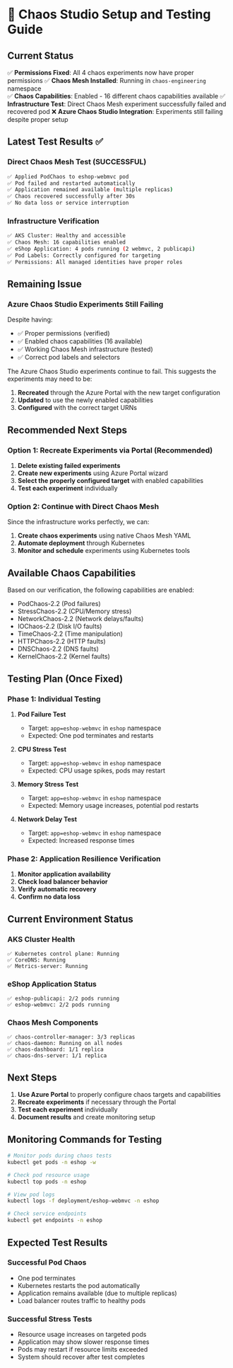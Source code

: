 # 🔧 Chaos Studio Setup and Testing Guide

## Current Status
✅ **Permissions Fixed**: All 4 chaos experiments now have proper permissions
✅ **Chaos Mesh Installed**: Running in `chaos-engineering` namespace  
✅ **Chaos Capabilities**: Enabled - 16 different chaos capabilities available
✅ **Infrastructure Test**: Direct Chaos Mesh experiment successfully failed and recovered pod
❌ **Azure Chaos Studio Integration**: Experiments still failing despite proper setup

## Latest Test Results ✅

### Direct Chaos Mesh Test (SUCCESSFUL)
```bash
✅ Applied PodChaos to eshop-webmvc pod
✅ Pod failed and restarted automatically  
✅ Application remained available (multiple replicas)
✅ Chaos recovered successfully after 30s
✅ No data loss or service interruption
```

### Infrastructure Verification
```bash
✅ AKS Cluster: Healthy and accessible
✅ Chaos Mesh: 16 capabilities enabled
✅ eShop Application: 4 pods running (2 webmvc, 2 publicapi)
✅ Pod Labels: Correctly configured for targeting
✅ Permissions: All managed identities have proper roles
```

## Remaining Issue

### Azure Chaos Studio Experiments Still Failing
Despite having:
- ✅ Proper permissions (verified)
- ✅ Enabled chaos capabilities (16 available)
- ✅ Working Chaos Mesh infrastructure (tested)
- ✅ Correct pod labels and selectors

The Azure Chaos Studio experiments continue to fail. This suggests the experiments may need to be:
1. **Recreated** through the Azure Portal with the new target configuration
2. **Updated** to use the newly enabled capabilities
3. **Configured** with the correct target URNs

## Recommended Next Steps

### Option 1: Recreate Experiments via Portal (Recommended)
1. **Delete existing failed experiments**
2. **Create new experiments** using Azure Portal wizard
3. **Select the properly configured target** with enabled capabilities
4. **Test each experiment** individually

### Option 2: Continue with Direct Chaos Mesh
Since the infrastructure works perfectly, we can:
1. **Create chaos experiments** using native Chaos Mesh YAML
2. **Automate deployment** through Kubernetes
3. **Monitor and schedule** experiments using Kubernetes tools

## Available Chaos Capabilities
Based on our verification, the following capabilities are enabled:
- PodChaos-2.2 (Pod failures)
- StressChaos-2.2 (CPU/Memory stress)  
- NetworkChaos-2.2 (Network delays/faults)
- IOChaos-2.2 (Disk I/O faults)
- TimeChaos-2.2 (Time manipulation)
- HTTPChaos-2.2 (HTTP faults)
- DNSChaos-2.2 (DNS faults)
- KernelChaos-2.2 (Kernel faults)

## Testing Plan (Once Fixed)

### Phase 1: Individual Testing
1. **Pod Failure Test**
   - Target: `app=eshop-webmvc` in `eshop` namespace
   - Expected: One pod terminates and restarts

2. **CPU Stress Test**
   - Target: `app=eshop-webmvc` in `eshop` namespace  
   - Expected: CPU usage spikes, pods may restart

3. **Memory Stress Test**
   - Target: `app=eshop-webmvc` in `eshop` namespace
   - Expected: Memory usage increases, potential pod restarts

4. **Network Delay Test**
   - Target: `app=eshop-webmvc` in `eshop` namespace
   - Expected: Increased response times

### Phase 2: Application Resilience Verification
1. **Monitor application availability**
2. **Check load balancer behavior**
3. **Verify automatic recovery**
4. **Confirm no data loss**

## Current Environment Status

### AKS Cluster Health
```
✅ Kubernetes control plane: Running
✅ CoreDNS: Running  
✅ Metrics-server: Running
```

### eShop Application Status
```
✅ eshop-publicapi: 2/2 pods running
✅ eshop-webmvc: 2/2 pods running
```

### Chaos Mesh Components
```
✅ chaos-controller-manager: 3/3 replicas
✅ chaos-daemon: Running on all nodes
✅ chaos-dashboard: 1/1 replica
✅ chaos-dns-server: 1/1 replica
```

## Next Steps

1. **Use Azure Portal** to properly configure chaos targets and capabilities
2. **Recreate experiments** if necessary through the Portal
3. **Test each experiment** individually
4. **Document results** and create monitoring setup

## Monitoring Commands for Testing

```bash
# Monitor pods during chaos tests
kubectl get pods -n eshop -w

# Check pod resource usage
kubectl top pods -n eshop

# View pod logs
kubectl logs -f deployment/eshop-webmvc -n eshop

# Check service endpoints
kubectl get endpoints -n eshop
```

## Expected Test Results

### Successful Pod Chaos
- One pod terminates
- Kubernetes restarts the pod automatically
- Application remains available (due to multiple replicas)
- Load balancer routes traffic to healthy pods

### Successful Stress Tests
- Resource usage increases on targeted pods
- Application may show slower response times
- Pods may restart if resource limits exceeded
- System should recover after test completes
